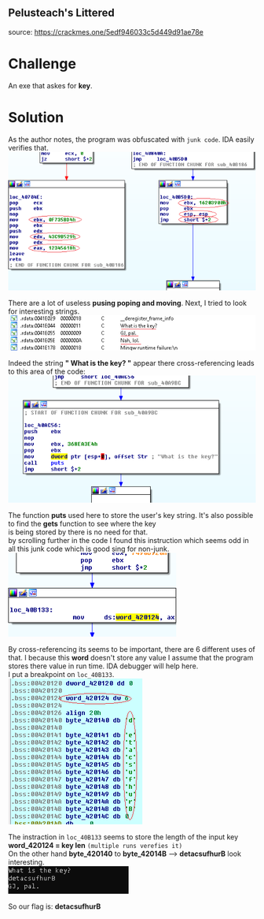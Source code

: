 ## Pelusteach's Littered
source: https://crackmes.one/5edf946033c5d449d91ae78e

# Challenge

An exe that askes for __key__.

# Solution

As the author notes, the program was obfuscated with `junk code`. IDA easily verifies that.\
![](junk_code.png)

There are a lot of useless __pusing poping and moving__. Next, I tried to look for interesting strings.\
![](strings.png)

Indeed the string __" What is the key? "__ appear there cross-referencing leads to this area of the code:\
![](what_string.png)

The function __puts__ used here to store the user's key string. It's also possible to find the __gets__ function to see where the key\
is being stored by there is no need for that.\
by scrolling further in the code I found this instruction which seems odd in all this junk code which is good sing for non-junk.\
![](non-junk.png)

By cross-referencing its seems to be important, there are 6 different uses of that.
I because this __word__ doesn't store any value I assume that the program stores there value in run time. IDA debugger will help here.\
I put a breakpoint on `loc_40B133`.\
![](word_420124.png)

The instraction in `loc_40B133` seems to store the length of the input key __word_420124 = key len__ `(multiple runs verefies it)`\
On the other hand __byte_420140__ to __byte_42014B__ --> __detacsufhurB__ look interesting.\
![](solution.png)

So our flag is: __detacsufhurB__
